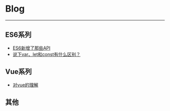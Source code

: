 # Blog
---

## ES6系列

- [ES6新增了那些API](https://github.com/yellowsae/blog/issues/2)
- [说下var、let和const有什么区别？](https://github.com/yellowsae/blog/issues/3)


## Vue系列

- [对vue的理解](https://github.com/yellowsae/blog/issues/1)

## 其他
